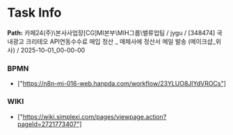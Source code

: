 # Task Info

**Path:** 카페24(주)\본사사업장\[CG]MI본부\MIH그룹\밸류업팀 / jygu / [348474] 국내광고 크리테오 API연동수수료 매입 정산 _ 매체사에 정산서 메일 발송 (메이크샵_위사) / 2025-10-01_00-00-00

### BPMN
- ["https://n8n-mi-016-web.hanpda.com/workflow/23YLUO8JlYdVROCs"]

### WIKI
- ["https://wiki.simplexi.com/pages/viewpage.action?pageId=2721773407"]

